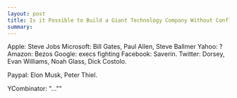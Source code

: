```yaml
---
layout: post
title: Is it Possible to Build a Giant Technology Company Without Conflict?
summary:
---
```


Apple: Steve Jobs
Microsoft: Bill Gates, Paul Allen, Steve Ballmer
Yahoo: ?
Amazon: Bezos
Google: execs fighting
Facebook: Saverin.
Twitter: Dorsey, Evan Williams, Noah Glass, Dick Costolo.

Paypal: Elon Musk, Peter Thiel.


YCombinator: "...""


